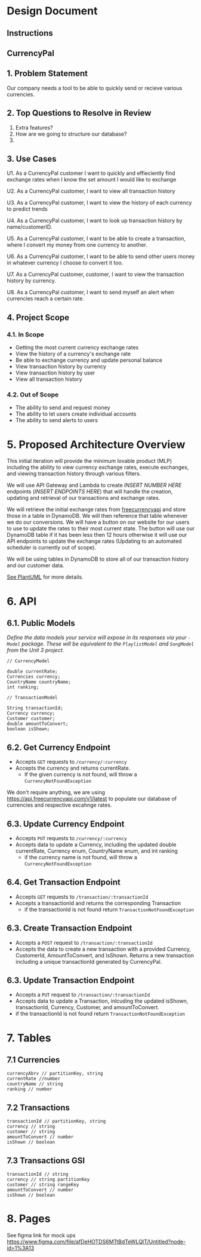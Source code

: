 # Design Document

## Instructions

## CurrencyPal

## 1. Problem Statement

Our company needs a tool to be able to quickly send or recieve various currencies.

## 2. Top Questions to Resolve in Review

1. Extra features?
2. How are we going to structure our database?
3. 

## 3. Use Cases

U1. As a CurrencyPal customer I want to quickly and effieciently find exchange rates when I know the set amount I would like to exchange

U2. As a CurrencyPal customer, I want to view all transaction history

U3. As a CurrencyPal customer, I want to view the history of each currency to predict trends

U4. As a CurrencyPal customer, I want to look up transaction history by name/customerID.

U5. As a CurrencyPal customer, I want to be able to create a transaction, where I convert my money from one currency to another.

U6. As a CurrencyPal customer, I want to be able to send other users money in whatever currency I choose to convert it too.

U7. As a CurrencyPal customer, customer, I want to view the transaction history by currency.

U8. As a CurrencyPal customer, I want to send myself an alert when currencies reach a certain rate.

## 4. Project Scope


### 4.1. In Scope

* Getting the most current currency exchange rates
* View the history of a currency's exchange rate
* Be able to exchange currency and update personal balance
* View transaction history by currency
* View transaction history by user
* View all transaction history

### 4.2. Out of Scope

* The ability to send and request money
* The ability to let users create individual accounts
* The ability to send alerts to users

# 5. Proposed Architecture Overview
This initial iteration will provide the minimum lovable product (MLP) including the ability to view currency exchange rates, execute exchanges, and viewing transaction history through various filters.

We will use API Gateway and Lambda to create *INSERT NUMBER HERE* endpoints (*INSERT ENDPOINTS HERE*) that will handle the creation, updating and retrieval of our transactions and exchange rates.

We will retrieve the initial exchange rates from [freecurrencyapi](https://freecurrencyapi.com/) and store those in a table in DynamoDB.  We will then reference that table whenever we do our conversions.  We will have a button on our website for our users to use to update the rates to their most current state.  The button will use our DynamoDB table if it has been less then 12 hours otherwise it will use our API endpoints to update the exchange rates (Updating to an automated scheduler is currently out of scope).

We will be using tables in DynamoDB to store all of our transaction history and our customer data.

[See PlantUML](currencyConverterCD.puml) for more details.


# 6. API

## 6.1. Public Models

_Define the data models your service will expose in its responses via your *`-Model`* package. These will be equivalent to the *`PlaylistModel`* and *`SongModel`* from the Unit 3 project._
```
// CurrencyModel

double currentRate;
Currencies currency;
CountryName countryName;
int ranking;

// TransactionModel

String transactionId;
Currency currency;
Customer customer;
double amountToConvert;
boolean isShown;
```


## 6.2. Get Currency Endpoint
* Accepts `GET` requests to `/currency/:currency`
* Accepts the currency  and returns currentRate.
    * If the given currency is not found, will throw a
      `CurrencyNotFoundException`

We don't require anything, we are using https://api.freecurrencyapi.com/v1/latest to populate our database of currencies and respective excahnge rates.

## 6.3. Update Currency Endpoint
* Accepts `PUT` requests to `/currency/:currency`
* Accepts data to update a Currency, including the updated double currentRate, Currency enum, CountryName enum, and int ranking
  * if the currency name is not found, will throw a `CurrencyNotFoundException`
## 6.4. Get Transaction Endpoint
* Accepts `GET` requests to `/transaction/:transactionId`
* Accepts a transactionId and returns the corresponding Transaction
   * if the transactionId is not found return `TransactionNotFoundException`

## 6.3. Create Transaction Endpoint
* Accepts a `POST` request to `/transaction/:transactionId`
* Accepts the data to create a new transaction with a provided Currency, CustomerId, AmountToConvert, and IsShown.  Returns a new transaction including a unique transactionId generated by CurrencyPal.

## 6.3. Update Transaction Endpoint
* Accepts a `PUT` request to `/transaction/:transactionId`
* Accepts data to update a Transaction, inlcuding the updated isShown, transactionId, Currency, Customer, and amountToConvert.
*   if the transactionId is not found return `TransactionNotFoundException`


# 7. Tables

## 7.1 Currencies 
```
currencyAbrv // partitionKey, string
currentRate //number
countryName // string
ranking // number
```

## 7.2 Transactions
```
transactionId // partitionKey, string
currency // string
customer // string
amountToConvert // number
isShown // boolean
```

## 7.3 Transactions GSI
```
transactionId // string
currency // string partitionKey
customer // string rangeKey
amountToConvert // number
isShown // boolean
```
# 8. Pages

See figma link for mock ups
https://www.figma.com/file/afDeHOTDS6MTtBdTeWLQIT/Untitled?node-id=1%3A13
